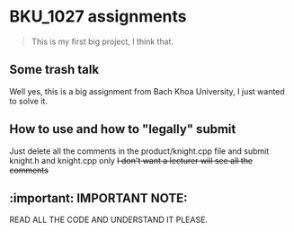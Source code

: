 # BKU_1027 assignments

> This is my first big project, I think that.

## Some trash talk
Well yes, this is a big assignment from Bach Khoa University, I just wanted to solve it.

## How to use and how to "legally" submit
Just delete all the comments in the product/knight.cpp file and submit knight.h and knight.cpp only
~~I don't want a lecturer will see all the comments~~

## :important: IMPORTANT NOTE:
READ ALL THE CODE AND UNDERSTAND IT PLEASE.
